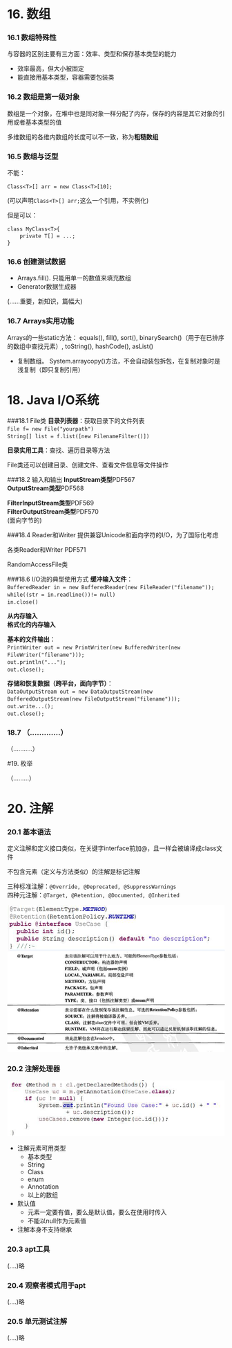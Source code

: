 # 16. 数组
### 16.1 数组特殊性

与容器的区别主要有三方面：效率、类型和保存基本类型的能力
- 效率最高，但大小被固定
- 能直接用基本类型，容器需要包装类

### 16.2 数组是第一级对象
数组是一个对象，在堆中也是同对象一样分配了内存，保存的内容是其它对象的引用或者基本类型的值

多维数组的各维内数组的长度可以不一致，称为**粗糙数组**
### 16.5 数组与泛型

不能：
	
	Class<T>[] arr = new Class<T>[10];

(可以声明`Class<T>[] arr;`这么一个引用，不实例化)

但是可以：

	class MyClass<T>{
		private T[] = ...;
	}
### 16.6 创建测试数据

- Arrays.fill(). 只能用单一的数值来填充数组
- Generator数据生成器

(......重要，新知识，篇幅大)

### 16.7 Arrays实用功能

Arrays的一些static方法：
equals(), fill(), sort(), binarySearch()（用于在已排序的数组中查找元素）, toString(), hashCode(), asList() 

- 复制数组。 System.arraycopy()方法，不会自动装包拆包，在复制对象时是浅复制（即只复制引用）

# 18. Java I/O系统
###18.1 File类
**目录列表器**：获取目录下的文件列表  
`File f= new File("yourpath")`  
`String[] list = f.list([new FilenameFilter()])`  

**目录实用工具**：查找、遍历目录等方法  

File类还可以创建目录、创建文件、查看文件信息等文件操作  

###18.2 输入和输出
**InputStream类型**PDF567  
**OutputStream类型**PDF568  

**FilterInputStream类型**PDF569  
**FilterOutputStream类型**PDF570  
(面向字节的)

###18.4 Reader和Writer
提供兼容Unicode和面向字符的I/O，为了国际化考虑  

各类Reader和Writer PDF571  

RandomAccessFile类

###18.6 I/O流的典型使用方式
**缓冲输入文件**：  
`BufferedReader in = new BufferedReader(new FileReader("filename"));`  
`while((str = in.readline())!= null)`  
`in.close()`  

**从内存输入**  
**格式化的内存输入**  

**基本的文件输出**：  
`PrintWriter out = new PrintWriter(new BufferedWriter(new FileWriter("filename")));`  
`out.println("...");`  
`out.close();`  

**存储和恢复数据（跨平台，面向字节）**：  
`DataOutputStream out = new DataOutputStream(new BufferedOutputStream(new FileOutputStream("filename")));`  
`out.write...();`  
`out.close();`  

### 18.7 （.............）

（...........）

#19. 枚举 

（.........）

# 20. 注解
### 20.1 基本语法
定义注解和定义接口类似，在关键字interface前加@，且一样会被编译成class文件
 
不包含元素（定义与方法类似）的注解是标记注解  

三种标准注解：`@Override, @Deprecated, @SuppressWarnings`  
四种元注解：`@Target, @Retention, @Documented, @Inherited` 

![](20-1.jpg)
![](20-2.jpg)

### 20.2 注解处理器
![](20-3.jpg)

- 注解元素可用类型
	- 基本类型
	- String
	- Class
	- enum
	- Annotation
	- 以上的数组
- 默认值
	- 元素一定要有值，要么是默认值，要么在使用时传入
	- 不能以null作为元素值
- 注解本身不支持继承

### 20.3 apt工具

(....)略

### 20.4 观察者模式用于apt

(....)略

### 20.5 单元测试注解

(....)略

